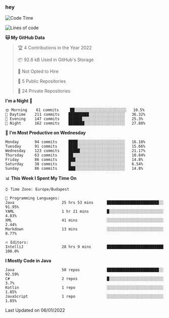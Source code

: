 ### hey

<!--START_SECTION:waka-->
![Code Time](http://img.shields.io/badge/Code%20Time-452%20hrs%2031%20mins-blue)

![Lines of code](https://img.shields.io/badge/From%20Hello%20World%20I%27ve%20Written-442%20Thousand%20lines%20of%20code-blue)

**🐱 My GitHub Data** 

> 🏆 4 Contributions in the Year 2022
 > 
> 📦 92.6 kB Used in GitHub's Storage 
 > 
> 🚫 Not Opted to Hire
 > 
> 📜 5 Public Repositories 
 > 
> 🔑 24 Private Repositories  
 > 
**I'm a Night 🦉** 

```text
🌞 Morning    61 commits     ██░░░░░░░░░░░░░░░░░░░░░░░   10.5% 
🌆 Daytime    211 commits    █████████░░░░░░░░░░░░░░░░   36.32% 
🌃 Evening    147 commits    ██████░░░░░░░░░░░░░░░░░░░   25.3% 
🌙 Night      162 commits    ███████░░░░░░░░░░░░░░░░░░   27.88%

```
📅 **I'm Most Productive on Wednesday** 

```text
Monday       94 commits     ████░░░░░░░░░░░░░░░░░░░░░   16.18% 
Tuesday      91 commits     ████░░░░░░░░░░░░░░░░░░░░░   15.66% 
Wednesday    123 commits    █████░░░░░░░░░░░░░░░░░░░░   21.17% 
Thursday     63 commits     ██░░░░░░░░░░░░░░░░░░░░░░░   10.84% 
Friday       86 commits     ███░░░░░░░░░░░░░░░░░░░░░░   14.8% 
Saturday     38 commits     █░░░░░░░░░░░░░░░░░░░░░░░░   6.54% 
Sunday       86 commits     ███░░░░░░░░░░░░░░░░░░░░░░   14.8%

```


📊 **This Week I Spent My Time On** 

```text
⌚︎ Time Zone: Europe/Budapest

💬 Programming Languages: 
Java                     25 hrs 53 mins      ███████████████████████░░   91.95% 
YAML                     1 hr 21 mins        █░░░░░░░░░░░░░░░░░░░░░░░░   4.83% 
XML                      41 mins             ░░░░░░░░░░░░░░░░░░░░░░░░░   2.44% 
Markdown                 13 mins             ░░░░░░░░░░░░░░░░░░░░░░░░░   0.77%

🔥 Editors: 
IntelliJ                 28 hrs 9 mins       █████████████████████████   100.0%

```

**I Mostly Code in Java** 

```text
Java                     50 repos            ███████████████████████░░   92.59% 
C#                       2 repos             █░░░░░░░░░░░░░░░░░░░░░░░░   3.7% 
Kotlin                   1 repo              ░░░░░░░░░░░░░░░░░░░░░░░░░   1.85% 
JavaScript               1 repo              ░░░░░░░░░░░░░░░░░░░░░░░░░   1.85%

```



 Last Updated on 06/01/2022
<!--END_SECTION:waka-->
